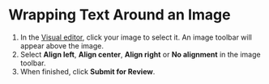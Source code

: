 # Wrapping Text Around an Image

1. In the [Visual editor](/working-with-text-and-links/working-with-content-in-the-visual-editor.md), click your image to select it. An image toolbar will appear above the image.
2. Select **Align left**, **Align center**, **Align right** or **No alignment** in the image toolbar. 
3. When finished, click **Submit for Review**.




